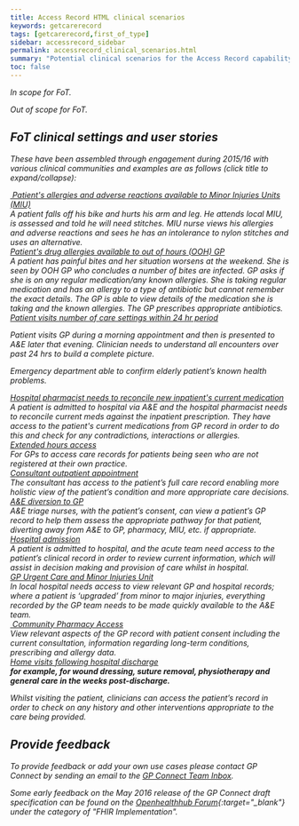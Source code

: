 ```yaml
---
title: Access Record HTML clinical scenarios
keywords: getcarerecord
tags: [getcarerecord,first_of_type]
sidebar: accessrecord_sidebar
permalink: accessrecord_clinical_scenarios.html
summary: "Potential clinical scenarios for the Access Record capability"
toc: false
---
```


<i class='fa fa-check'/> In scope for FoT.

<i class='fa fa-road'/> Out of scope for FoT.

## FoT clinical settings and user stories ##

These have been assembled through engagement during 2015/16 with various clinical communities and examples are as follows (click title to expand/collapse):

<div class="panel-group" id="accordion">
                    <div class="panel panel-default">
                        <div class="panel-heading">
                                <a class="noCrossRef accordion-toggle" data-toggle="collapse" data-parent="#accordion" href="#collapseOne"><i class='fa fa-check'></i>&nbsp;Patient's allergies and adverse reactions available to Minor Injuries Units (MIU)</a>
                        </div>
                        <div id="collapseOne" class="panel-collapse collapse noCrossRef">
                            <div class="panel-body">
                                A patient falls off his bike and hurts his arm and leg. He attends local MIU, is assessed and told he will need stitches. MIU nurse views his allergies and adverse reactions and sees he has an intolerance to nylon stitches and uses an alternative.
                            </div>
                        </div>
                    </div>
                    <!-- /.panel -->
                    <div class="panel panel-default">
                        <div class="panel-heading">
                                <a class="noCrossRef accordion-toggle" data-toggle="collapse" data-parent="#accordion" href="#collapseTwo">Patient's drug allergies available to out of hours (OOH) GP</a>
                        </div>
                        <div id="collapseTwo" class="panel-collapse collapse noCrossRef">
                            <div class="panel-body">
                                A patient has painful bites and her situation worsens at the weekend. She is seen by OOH GP who concludes a number of bites are infected. GP asks if she is on any regular medication/any known allergies. She is taking regular medication and has an allergy to a type of antibiotic but cannot remember the exact details. The GP is able to view details of the medication she is taking and the known allergies. The GP prescribes appropriate antibiotics.
                            </div>
                        </div>
                    </div>
                    <!-- /.panel -->
                    <div class="panel panel-default">
                        <div class="panel-heading">
                                <a class="noCrossRef accordion-toggle" data-toggle="collapse" data-parent="#accordion" href="#collapseThree">Patient visits number of care settings within 24 hr period</a>
                        </div>
                        <div id="collapseThree" class="panel-collapse collapse noCrossRef">
                            <div class="panel-body">
                                <p>Patient visits GP during a morning appointment and then is presented to A&E later that evening.  Clinician needs to understand all encounters over past 24 hrs to build a complete picture.</p>
<p>Emergency department able to confirm elderly patient’s known health problems.</p>
                            </div>
                        </div>
                    </div>
                    <!-- /.panel -->
                    <div class="panel panel-default">
                        <div class="panel-heading">
                                <a class="noCrossRef accordion-toggle" data-toggle="collapse" data-parent="#accordion" href="#collapseFour">Hospital pharmacist needs to reconcile new inpatient's current medication</a>
                        </div>
                        <div id="collapseFour" class="panel-collapse collapse">
                            <div class="panel-body">
                                A patient is admitted to hospital via A&E and the hospital pharmacist needs to reconcile current meds against the inpatient prescription. They have access to the patient's current medications from GP record in order to do this and check for any contradictions, interactions or allergies.
                            </div>
                        </div>
                    </div>
                    <!-- /.panel -->
                    <div class="panel panel-default">
                        <div class="panel-heading">
                                <a class="noCrossRef accordion-toggle" data-toggle="collapse" data-parent="#accordion" href="#collapseFive">Extended hours access</a>
                        </div>
                        <div id="collapseFive" class="panel-collapse collapse">
                            <div class="panel-body">
                                For GPs to access care records for patients being seen who are not registered at their own practice.
                            </div>
                        </div>
                    </div>
                    <!-- /.panel -->
                    <div class="panel panel-default">
                        <div class="panel-heading">
                                <a class="noCrossRef accordion-toggle" data-toggle="collapse" data-parent="#accordion" href="#collapseSix">Consultant outpatient appointment</a>
                        </div>
                        <div id="collapseSix" class="panel-collapse collapse">
                            <div class="panel-body">
                               The consultant has access to the patient’s full care record enabling more holistic view of the patient’s condition and more appropriate care decisions.
                            </div>
                        </div>
                    </div>
                    <!-- /.panel -->
                    <div class="panel panel-default">
                        <div class="panel-heading">
                                <a class="noCrossRef accordion-toggle" data-toggle="collapse" data-parent="#accordion" href="#collapseSeven">A&E diversion to GP</a>
                        </div>
                        <div id="collapseSeven" class="panel-collapse collapse">
                            <div class="panel-body">
                                A&E triage nurses, with the patient’s consent, can view a patient’s GP record to help them assess the appropriate pathway for that patient, diverting away from A&E to GP, pharmacy, MIU, etc. if appropriate.
                            </div>
                        </div>
                    </div>
                    <!-- /.panel -->
                    <div class="panel panel-default">
                        <div class="panel-heading">
                                <a class="noCrossRef accordion-toggle" data-toggle="collapse" data-parent="#accordion" href="#collapseEight">Hospital admission</a>
                        </div>
                        <div id="collapseEight" class="panel-collapse collapse">
                            <div class="panel-body">
                                A patient is admitted to hospital, and the acute team need access to the patient’s clinical record in order to review current information, which will assist in decision making and provision of care whilst in hospital.
                            </div>
                        </div>
                    </div>
                    <!-- /.panel -->
                    <div class="panel panel-default">
                        <div class="panel-heading">
                                <a class="noCrossRef accordion-toggle" data-toggle="collapse" data-parent="#accordion" href="#collapseNine">GP Urgent Care and Minor Injuries Unit</a>
                        </div>
                        <div id="collapseNine" class="panel-collapse collapse">
                            <div class="panel-body">
                                In local hospital needs access to view relevant GP and hospital records; where a patient is ‘upgraded’ from minor to major injuries, everything recorded by the GP team needs to be made quickly available to the A&E team.
                            </div>
                        </div>
                    </div>
                    <!-- /.panel -->
                    <div class="panel panel-default">
                        <div class="panel-heading">
                                <a class="noCrossRef accordion-toggle" data-toggle="collapse" data-parent="#accordion" href="#collapseTen"><i class='fa fa-road'></i>&nbsp;Community Pharmacy Access</a>
                        </div>
                        <div id="collapseTen" class="panel-collapse collapse">
                            <div class="panel-body">
                                View relevant aspects of the GP record with patient consent including the current consultation, information regarding long-term conditions, prescribing and allergy data.
                            </div>
                        </div>
                    </div>
                    <!-- /.panel -->
                    <div class="panel panel-default">
                        <div class="panel-heading">
                                <a class="noCrossRef accordion-toggle" data-toggle="collapse" data-parent="#accordion" href="#collapseEleven">Home visits following hospital discharge</a>
                        </div>
                        <div id="collapseEleven" class="panel-collapse collapse">
                            <div class="panel-body">
                                <b>for example, for wound dressing, suture removal, physiotherapy and general care in the weeks post-discharge.</b>
<p>Whilst visiting the patient, clinicians can access the patient’s record in order to check on any history and other interventions appropriate to the care being provided.</p>
                            </div>
                        </div>
                    </div>
                    <!-- /.panel -->					
</div>
<!-- /.panel-group -->

## Provide feedback ##

To provide feedback or add your own use cases please contact GP Connect by sending  an email to the [GP Connect Team Inbox](mailto://gpconnect@nhs.net).

Some early feedback on the May 2016 release of the GP Connect draft specification can be found on the [Openhealthhub Forum](https://www.openhealthhub.org/c/fhir-implementation){:target="_blank"} under the category of "FHIR Implementation".
